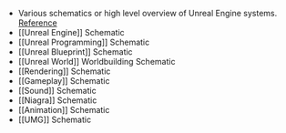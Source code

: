 - Various schematics or high level overview of Unreal Engine systems.
  [Reference](https://dev.epicgames.com/community/learning/paths/0w/unreal-engine-beginplay)
- [[Unreal Engine]] Schematic
- [[Unreal Programming]] Schematic
- [[Unreal Blueprint]] Schematic
- [[Unreal World]] Worldbuilding Schematic
- [[Rendering]] Schematic
- [[Gameplay]] Schematic
- [[Sound]] Schematic
- [[Niagra]] Schematic
- [[Animation]] Schematic
- [[UMG]] Schematic